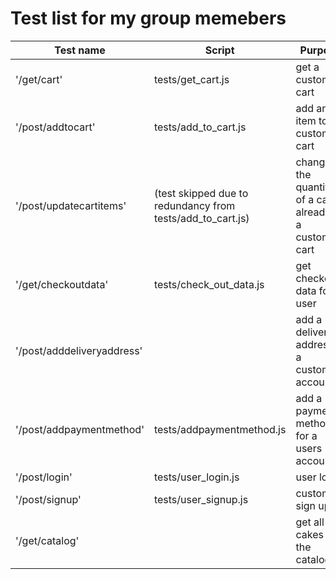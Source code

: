 # Test list for my group memebers

|Test name|Script|Purpose
|---|---|---|
|'/get/cart'|tests/get_cart.js|get a customers cart|
|'/post/addtocart'|tests/add_to_cart.js|add an item to a customers cart|
|'/post/updatecartitems'|(test skipped due to redundancy from tests/add_to_cart.js)|change the quantity of a cake already in a customers cart|
|'/get/checkoutdata'|tests/check_out_data.js|get checkout data for a user|
|'/post/adddeliveryaddress'||add a delivery address to a customers account|
|'/post/addpaymentmethod'|tests/addpaymentmethod.js|add a payment method for a users account|
|'/post/login'|tests/user_login.js|user login|
|'/post/signup'|tests/user_signup.js|customer sign up|
|'/get/catalog'||get all cakes for the catalog|
